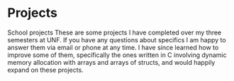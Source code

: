 # Projects
School projects
These are some projects I have completed over my three semesters at UNF.  If you have any questions about specifics I am happy to answer them via email or phone at any time.  I have since learned how to improve some of them, specifically the ones written in C involving dynamic memory allocation with arrays and arrays of structs, and would happily expand on these projects.
